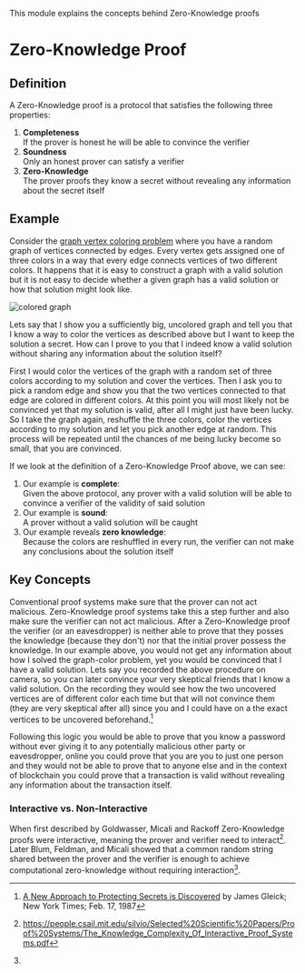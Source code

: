 This module explains the concepts behind Zero-Knowledge proofs

# Zero-Knowledge Proof

## Definition

A Zero-Knowledge proof is a protocol that satisfies the following three properties:

1. **Completeness**  
  If the prover is honest he will be able to convince the verifier
2. **Soundness**  
  Only an honest prover can satisfy a verifier
3. **Zero-Knowledge**  
  The prover proofs they know a secret without revealing any information 
  about the secret itself

## Example

Consider the [graph vertex coloring problem][graph coloring] where you have a 
random graph of vertices connected by edges. Every vertex gets assigned one of 
three colors in a way that every edge connects vertices of two different 
colors.
It happens that it is easy to construct a graph with a valid solution but it is 
not easy to decide whether a given graph has a valid solution or how that 
solution might look like.

![colored graph][graph img]

Lets say that I show you a sufficiently big, uncolored graph and tell you that 
I know a way to color the vertices as described above but I want to keep the 
solution a secret. 
How can I prove to you that I indeed know a valid solution without sharing any 
information about the solution itself?

First I would color the vertices of the graph with a random set of three 
colors according to my solution and cover the vertices.
Then I ask you to pick a random edge and show you that the two vertices 
connected to that edge are colored in different colors.
At this point you will most likely not be convinced yet that my solution is 
valid, after all I might just have been lucky.
So I take the graph again, reshuffle the three colors, color the vertices 
according to my solution and let you pick another edge at random.
This process will be repeated until the chances of me being lucky become so 
small, that you are convinced.

If we look at the definition of a Zero-Knowledge Proof above, we can see:
1. Our example is **complete**:  
  Given the above protocol, any prover with a valid solution will be able to 
  convince a verifier of the validity of said solution
2. Our example is **sound**:  
  A prover without a valid solution will be caught
3. Our example reveals **zero knowledge**:  
  Because the colors are reshuffled in every run, the verifier can not make 
  any conclusions about the solution itself

## Key Concepts

Conventional proof systems make sure that the prover can not act malicious.
Zero-Knowledge proof systems take this a step further and also make sure the 
verifier can not act malicious.
After a Zero-Knowledge proof the verifier (or an eavesdropper) is neither able 
to prove that they posses the knowledge (because they don't) nor that the 
initial prover possess the knowledge.
In our example above, you would not get any information about how I solved the 
graph-color problem, yet you would be convinced that I have a valid solution.
Lets say you recorded the above procedure on camera, so you can later convince 
your very skeptical friends that I know a valid solution.
On the recording they would see how the two uncovered vertices are of 
different color each time but that will not convince them (they are very 
skeptical after all) since you and I could have on a the exact vertices to be 
uncovered beforehand.[^nyt]

Following this logic you would be able to prove that you know a password 
without ever giving it to any potentially malicious other party or 
eavesdropper,
online you could prove that you are you to just one person and they would 
not be able to prove that to anyone else
and in the context of blockchain you could prove that a transaction is valid 
without revealing any information about the transaction itself.

### Interactive vs. Non-Interactive

When first described by Goldwasser, Micali and Rackoff Zero-Knowledge proofs 
were interactive, meaning the prover and verifier need to interact[^zk].
Later Blum, Feldman, and Micali showed that a common random string shared 
between the prover and the verifier is enough to achieve computational 
zero-knowledge without requiring interaction[^ni-zk].


[^nyt]:
	[A New Approach to Protecting Secrets is Discovered](https://www.nytimes.com/1987/02/17/science/a-new-approach-to-protecting-secrets-is-discovered.html) by James Gleick; New York Times; Feb. 17, 1987
[^zk]:
	https://people.csail.mit.edu/silvio/Selected%20Scientific%20Papers/Proof%20Systems/The_Knowledge_Complexity_Of_Interactive_Proof_Systems.pdf
[^ni-zk]:
	
[graph coloring]: https://en.wikipedia.org/wiki/Graph_coloring#Vertex_coloring
[graph img]: https://upload.wikimedia.org/wikipedia/commons/c/c2/Triangulation_3-coloring.svg
